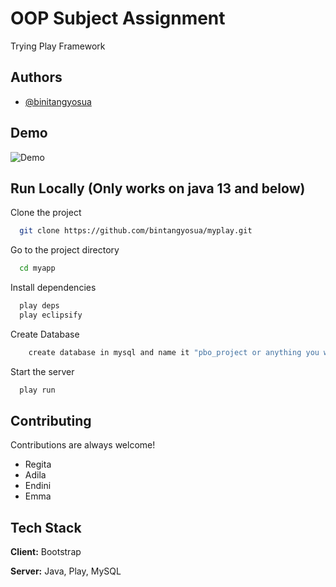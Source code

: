 # OOP Subject Assignment

Trying Play Framework

## Authors

- [@binitangyosua](https://www.github.com/bintangyosua)

## Demo

![Demo](/public/images/res.gif)

## Run Locally (Only works on java 13 and below)

Clone the project

```bash
  git clone https://github.com/bintangyosua/myplay.git
```

Go to the project directory

```bash
  cd myapp
```

Install dependencies

```bash
  play deps
  play eclipsify
```

Create Database

```bash
    create database in mysql and name it "pbo_project or anything you want, but you need to change that in the conf/application.conf file"
```

Start the server

```bash
  play run
```

## Contributing

Contributions are always welcome!

- Regita
- Adila
- Endini
- Emma

## Tech Stack

**Client:** Bootstrap

**Server:** Java, Play, MySQL
